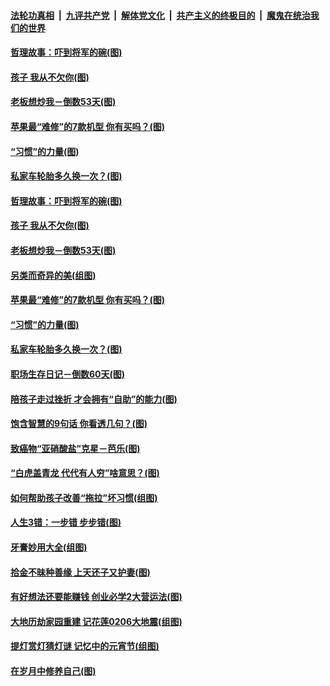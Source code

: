 

####  [法轮功真相](../../../../basic/blob/master/README.md?t=03072201) &nbsp;|&nbsp; [九评共产党](../../../../9ping.md/blob/master/README.md?t=03072201) &nbsp;|&nbsp; [解体党文化](../../../../jtdwh.md/blob/master/README.md?t=03072201)  &nbsp;|&nbsp; [共产主义的终极目的](../../../../gczydzjmd.md/blob/master/README.md?t=03072201) &nbsp;|&nbsp; [魔鬼在统治我们的世界](../../../../mgztzwmdsj.md/blob/master/README.md?t=03072201) 

#### [哲理故事：吓到将军的碗(图)](../pages/p8/964288.md?t=03072201) 

#### [孩子 我从不欠你(图)](../pages/p8/963758.md?t=03072201) 

#### [老板想炒我－倒数53天(图)](../pages/p8/964701.md?t=03072201) 

#### [苹果最“难修”的7款机型 你有买吗？(图)](../pages/p8/964693.md?t=03072201) 

#### [“习惯”的力量(图)](../pages/p8/964525.md?t=03072201) 

#### [私家车轮胎多久换一次？(图)](../pages/p8/964675.md?t=03072201) 

#### [哲理故事：吓到将军的碗(图)](../pages/p8/964288.md?t=03072201) 

#### [孩子 我从不欠你(图)](../pages/p8/963758.md?t=03072201) 

#### [老板想炒我－倒数53天(图)](../pages/p8/964701.md?t=03072201) 

#### [另类而奇异的美(组图)](../pages/p8/964715.md?t=03072201) 

#### [苹果最“难修”的7款机型 你有买吗？(图)](../pages/p8/964693.md?t=03072201) 

#### [“习惯”的力量(图)](../pages/p8/964525.md?t=03072201) 

#### [私家车轮胎多久换一次？(图)](../pages/p8/964675.md?t=03072201) 

#### [职场生存日记－倒数60天(图)](../pages/p8/964652.md?t=03072201) 

#### [陪孩子走过挫折 才会拥有“自助”的能力(图)](../pages/p8/964602.md?t=03072201) 

#### [饱含智慧的9句话 你看透几句？(图)](../pages/p8/964297.md?t=03072201) 

#### [致癌物“亚硝酸盐”克星－芭乐(图)](../pages/p8/964132.md?t=03072201) 

#### [“白虎盖青龙 代代有人穷”啥意思？(图)](../pages/p8/964481.md?t=03072201) 

#### [如何帮助孩子改善“拖拉”坏习惯(组图)](../pages/p8/964474.md?t=03072201) 

#### [人生3错：一步错 步步错(图)](../pages/p8/964467.md?t=03072201) 

#### [牙膏妙用大全(组图)](../pages/p8/961372.md?t=03072201) 

#### [拾金不昧种善缘 上天还子又护妻(图)](../pages/p8/963537.md?t=03072201) 

#### [有好想法还要能赚钱 创业必学2大营运法(图)](../pages/p8/964359.md?t=03072201) 

#### [大地历劫家园重建 记花莲0206大地震(组图)](../pages/p8/960804.md?t=03072201) 

#### [提灯赏灯猜灯谜 记忆中的元宵节(组图)](../pages/p8/962375.md?t=03072201) 

#### [在岁月中修养自己(图)](../pages/p8/963738.md?t=03072201) 

